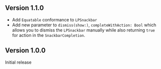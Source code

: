 ## Version 1.1.0

- Add `Equatable` conformance to `LPSnackbar`
- Add new parameter to `dismiss(show:)`, `completeWithAction: Bool` which allows you to dismiss the `LPSnackbar` manually while also returning `true` for action in the `SnackbarCompletion`.

## Version 1.0.0

Initial release